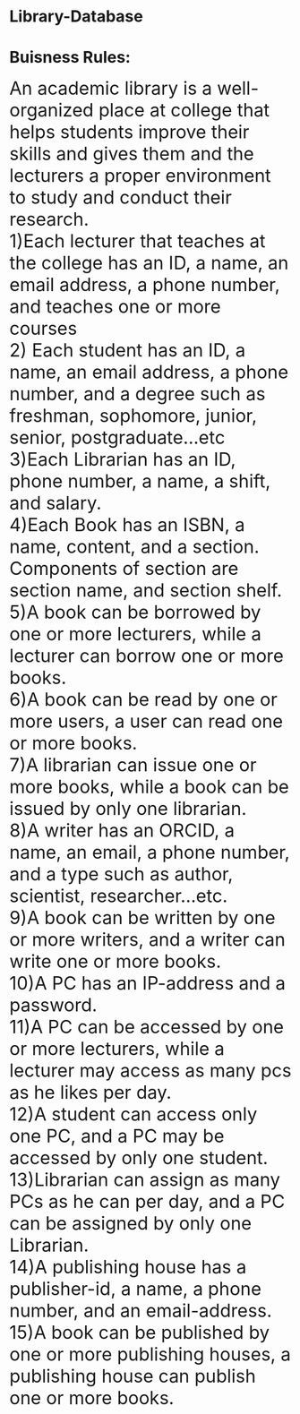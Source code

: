# Library-Database
# Buisness Rules:
<font size="6">
An academic library is a well-organized place at college that helps students improve their skills and gives them and the lecturers a proper environment to study and conduct their research. </br>
1)Each lecturer that teaches at the college has an ID, a name, an email address, a phone number, and teaches one or more courses</br>
2) Each student has an ID, a name, an email address, a phone number, and a degree such as freshman, sophomore, junior, senior, postgraduate…etc</br>
3)Each Librarian has an ID, phone number, a name, a shift, and salary.</br>
4)Each Book has an ISBN, a name, content, and a section. Components of section are section name, and section shelf.</br>
5)A book can be borrowed by one or more lecturers, while a lecturer can borrow one or more books.</br>
6)A book can be read by one or more users, a user can read one or more books. </br>
7)A librarian can issue one or more books, while a book can be issued by only one librarian.</br>
8)A writer has an ORCID, a name, an email, a phone number, and a type such as author, scientist, researcher…etc.</br>
9)A book can be written by one or more writers, and a writer can write one or more books.</br>
10)A PC has an IP-address and a password.</br>
11)A PC can be accessed by one or more lecturers, while a lecturer may access as many pcs as he likes per day.</br>
12)A student can access only one PC, and a PC may be accessed by only one student.</br>
13)Librarian can assign as many PCs as he can per day, and a PC can be assigned by only one Librarian.</br>
14)A publishing house has a publisher-id, a name, a phone number, and an email-address.</br>
15)A book can be published by one or more publishing houses, a publishing house can publish one or more books.</br>
</font>
